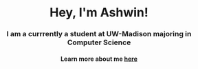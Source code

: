 <div align = 'center' > 
  <h1>Hey, I'm Ashwin!</h1>
  <h3>I am a currrently a student at UW-Madison majoring in Computer Science</h3>
  <h4>Learn more about me <a href = 'https://ashwintalwalkar.com/' target="_blank">here</a></h4>
</div>
